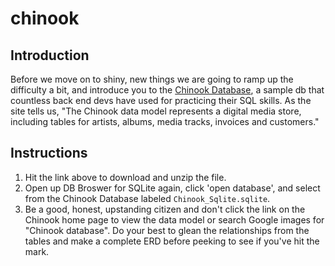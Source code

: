 # chinook

## Introduction
Before we move on to shiny, new things we are going to ramp up the difficulty a bit, and introduce you to the [Chinook Database](https://chinookdatabase.codeplex.com/), a sample db that countless back end devs have used for practicing their SQL skills. As the site tells us, "The Chinook data model represents a digital media store, including tables for artists, albums, media tracks, invoices and customers."

## Instructions
1. Hit the link above to download and unzip the file.
1. Open up DB Broswer for SQLite again, click 'open database', and select from the Chinook Database labeled `Chinook_Sqlite.sqlite`.
1. Be a good, honest, upstanding citizen and don't click the link on the Chinook home page to view the data model or search Google images for "Chinook database". Do your best to glean the relationships from the tables and make a complete ERD before peeking to see if you've hit the mark.
